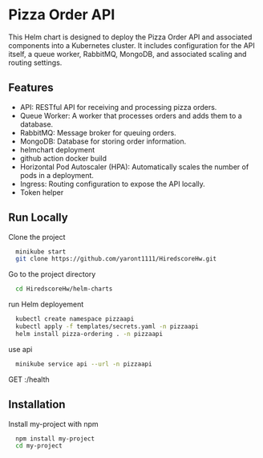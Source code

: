 
# Pizza Order API

This Helm chart is designed to deploy the Pizza Order API and associated components into a Kubernetes cluster.
It includes configuration for the API itself, a queue worker, RabbitMQ, MongoDB, and associated scaling and routing settings.


## Features

- API: RESTful API for receiving and processing pizza orders.
- Queue Worker: A worker that processes orders and adds them to a database.
- RabbitMQ: Message broker for queuing orders.
- MongoDB: Database for storing order information.
- helmchart deployment
- github action docker build
- Horizontal Pod Autoscaler (HPA): Automatically scales the number of pods in a deployment.
- Ingress: Routing configuration to expose the API locally.
- Token helper


## Run Locally

Clone the project

```bash
  minikube start
  git clone https://github.com/yaront1111/HiredscoreHw.git
```

Go to the project directory

```bash
  cd HiredscoreHw/helm-charts
```
run Helm deployement
```bash
  kubectl create namespace pizzaapi
  kubectl apply -f templates/secrets.yaml -n pizzaapi
  helm install pizza-ordering . -n pizzaapi
```

use api

```bash
  minikube service api --url -n pizzaapi

```

GET <seriveip>:<serviceport>/health
## Installation

Install my-project with npm

```bash
  npm install my-project
  cd my-project
```
